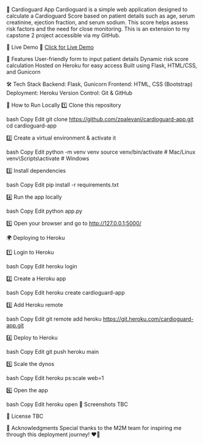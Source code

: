 🏥 Cardioguard App
Cardioguard is a simple web application designed to calculate a Cardioguard Score based on patient details such as age, serum creatinine, ejection fraction, and serum sodium. This score helps assess risk factors and the need for close monitoring. This is an extension to my capstone 2 project accessible via my GitHub. 

🚀 Live Demo
🔗 [Click for Live Demo](https://zarapalevani.com/cardiogaurd-score)

📌 Features
 User-friendly form to input patient details
 Dynamic risk score calculation
 Hosted on Heroku for easy access
 Built using Flask, HTML/CSS, and Gunicorn

🛠️ Tech Stack
Backend: Flask, Gunicorn
Frontend: HTML, CSS (Bootstrap)
Deployment: Heroku
Version Control: Git & GitHub

🚀 How to Run Locally
1️⃣ Clone this repository

bash
Copy
Edit
git clone https://github.com/zpalevani/cardioguard-app.git
cd cardioguard-app

2️⃣ Create a virtual environment & activate it

bash
Copy
Edit
python -m venv venv
source venv/bin/activate  # Mac/Linux
venv\Scripts\activate  # Windows

3️⃣ Install dependencies

bash
Copy
Edit
pip install -r requirements.txt

4️⃣ Run the app locally

bash
Copy
Edit
python app.py

5️⃣ Open your browser and go to http://127.0.0.1:5000/

🌍 Deploying to Heroku

1️⃣ Login to Heroku

bash
Copy
Edit
heroku login

2️⃣ Create a Heroku app

bash
Copy
Edit
heroku create cardioguard-app

3️⃣ Add Heroku remote

bash
Copy
Edit
git remote add heroku https://git.heroku.com/cardioguard-app.git

4️⃣ Deploy to Heroku

bash
Copy
Edit
git push heroku main

5️⃣ Scale the dynos

bash
Copy
Edit
heroku ps:scale web=1

6️⃣ Open the app

bash
Copy
Edit
heroku open
📸 Screenshots
TBC

📜 License
TBC

💌 Acknowledgments
Special thanks to the M2M team for inspiring me through this deployment journey! ❤️🚀
